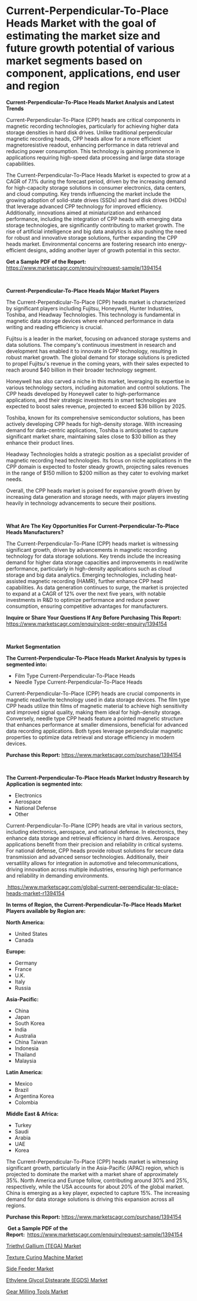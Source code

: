<p><h1>Current-Perpendicular-To-Place Heads Market with the goal of estimating the market size and future growth potential of various market segments based on component, applications, end user and region</h1></p><p><strong>Current-Perpendicular-To-Place Heads Market Analysis and Latest Trends</strong></p>
<p><p>Current-Perpendicular-To-Place (CPP) heads are critical components in magnetic recording technologies, particularly for achieving higher data storage densities in hard disk drives. Unlike traditional perpendicular magnetic recording heads, CPP heads allow for a more efficient magnetoresistive readout, enhancing performance in data retrieval and reducing power consumption. This technology is gaining prominence in applications requiring high-speed data processing and large data storage capabilities.</p><p>The Current-Perpendicular-To-Place Heads Market is expected to grow at a CAGR of 7.1% during the forecast period, driven by the increasing demand for high-capacity storage solutions in consumer electronics, data centers, and cloud computing. Key trends influencing the market include the growing adoption of solid-state drives (SSDs) and hard disk drives (HDDs) that leverage advanced CPP technology for improved efficiency. Additionally, innovations aimed at miniaturization and enhanced performance, including the integration of CPP heads with emerging data storage technologies, are significantly contributing to market growth. The rise of artificial intelligence and big data analytics is also pushing the need for robust and innovative storage solutions, further expanding the CPP heads market. Environmental concerns are fostering research into energy-efficient designs, adding another layer of growth potential in this sector.</p></p>
<p><strong>Get a Sample PDF of the Report:&nbsp;</strong> <a href="https://www.marketscagr.com/enquiry/request-sample/1394154">https://www.marketscagr.com/enquiry/request-sample/1394154</a></p>
<p>&nbsp;</p>
<p><strong>Current-Perpendicular-To-Place Heads Major Market Players</strong></p>
<p><p>The Current-Perpendicular-To-Place (CPP) heads market is characterized by significant players including Fujitsu, Honeywell, Hunter Industries, Toshiba, and Headway Technologies. This technology is fundamental in magnetic data storage devices where enhanced performance in data writing and reading efficiency is crucial.</p><p>Fujitsu is a leader in the market, focusing on advanced storage systems and data solutions. The company's continuous investment in research and development has enabled it to innovate in CPP technology, resulting in robust market growth. The global demand for storage solutions is predicted to propel Fujitsu's revenue in the coming years, with their sales expected to reach around $40 billion in their broader technology segment.</p><p>Honeywell has also carved a niche in this market, leveraging its expertise in various technology sectors, including automation and control solutions. The CPP heads developed by Honeywell cater to high-performance applications, and their strategic investments in smart technologies are expected to boost sales revenue, projected to exceed $36 billion by 2025.</p><p>Toshiba, known for its comprehensive semiconductor solutions, has been actively developing CPP heads for high-density storage. With increasing demand for data-centric applications, Toshiba is anticipated to capture significant market share, maintaining sales close to $30 billion as they enhance their product lines.</p><p>Headway Technologies holds a strategic position as a specialist provider of magnetic recording head technologies. Its focus on niche applications in the CPP domain is expected to foster steady growth, projecting sales revenues in the range of $150 million to $200 million as they cater to evolving market needs.</p><p>Overall, the CPP heads market is poised for expansive growth driven by increasing data generation and storage needs, with major players investing heavily in technology advancements to secure their positions.</p></p>
<p>&nbsp;</p>
<p><strong>What Are The Key Opportunities For Current-Perpendicular-To-Place Heads Manufacturers?</strong></p>
<p><p>The Current-Perpendicular-To-Plane (CPP) heads market is witnessing significant growth, driven by advancements in magnetic recording technology for data storage solutions. Key trends include the increasing demand for higher data storage capacities and improvements in read/write performance, particularly in high-density applications such as cloud storage and big data analytics. Emerging technologies, including heat-assisted magnetic recording (HAMR), further enhance CPP head capabilities. As data generation continues to surge, the market is projected to expand at a CAGR of 12% over the next five years, with notable investments in R&D to optimize performance and reduce power consumption, ensuring competitive advantages for manufacturers.</p></p>
<p><strong>Inquire or Share Your Questions If Any Before Purchasing This Report:</strong> <a href="https://www.marketscagr.com/enquiry/pre-order-enquiry/1394154">https://www.marketscagr.com/enquiry/pre-order-enquiry/1394154</a></p>
<p>&nbsp;</p>
<p><strong>Market Segmentation</strong></p>
<p><strong>The Current-Perpendicular-To-Place Heads Market Analysis by types is segmented into:</strong></p>
<p><ul><li>Film Type Current-Perpendicular-To-Place Heads</li><li>Needle Type Current-Perpendicular-To-Place Heads</li></ul></p>
<p><p>Current-Perpendicular-To-Place (CPP) heads are crucial components in magnetic read/write technology used in data storage devices. The film type CPP heads utilize thin films of magnetic material to achieve high sensitivity and improved signal quality, making them ideal for high-density storage. Conversely, needle type CPP heads feature a pointed magnetic structure that enhances performance at smaller dimensions, beneficial for advanced data recording applications. Both types leverage perpendicular magnetic properties to optimize data retrieval and storage efficiency in modern devices.</p></p>
<p><strong>Purchase this Report:&nbsp;</strong><a href="https://www.marketscagr.com/purchase/1394154">https://www.marketscagr.com/purchase/1394154</a></p>
<p>&nbsp;</p>
<p><strong>The Current-Perpendicular-To-Place Heads Market Industry Research by Application is segmented into:</strong></p>
<p><ul><li>Electronics</li><li>Aerospace</li><li>National Defense</li><li>Other</li></ul></p>
<p><p>Current-Perpendicular-To-Plane (CPP) heads are vital in various sectors, including electronics, aerospace, and national defense. In electronics, they enhance data storage and retrieval efficiency in hard drives. Aerospace applications benefit from their precision and reliability in critical systems. For national defense, CPP heads provide robust solutions for secure data transmission and advanced sensor technologies. Additionally, their versatility allows for integration in automotive and telecommunications, driving innovation across multiple industries, ensuring high performance and reliability in demanding environments.</p></p>
<p><a href="https://www.marketscagr.com/global-current-perpendicular-to-place-heads-market-r1394154">&nbsp;https://www.marketscagr.com/global-current-perpendicular-to-place-heads-market-r1394154</a></p>
<p><strong>In terms of Region, the Current-Perpendicular-To-Place Heads Market Players available by Region are:</strong></p>
<p>
    <p> <strong> North America: </strong>
        <ul>
            <li>United States</li>
            <li>Canada</li>
        </ul>
        </p> 
    <p> <strong> Europe: </strong>
        <ul>
            <li>Germany</li>
            <li>France</li>
            <li>U.K.</li>
            <li>Italy</li>
            <li>Russia</li>
        </ul>
        </p> 
    <p> <strong> Asia-Pacific: </strong>
        <ul>
            <li>China</li>
            <li>Japan</li>
            <li>South Korea</li>
            <li>India</li>
            <li>Australia</li>
            <li>China Taiwan</li>
            <li>Indonesia</li>
            <li>Thailand</li>
            <li>Malaysia</li>
        </ul>
        </p> 
    <p> <strong> Latin America: </strong>
        <ul>
            <li>Mexico</li>
            <li>Brazil</li>
            <li>Argentina Korea</li>
            <li>Colombia</li>
        </ul>
        </p> 
    <p> <strong> Middle East & Africa: </strong>
        <ul>
            <li>Turkey</li>
            <li>Saudi</li>
            <li>Arabia</li>
            <li>UAE</li>
            <li>Korea</li>
        </ul>
    </p>
    </p>
<p><p>The Current-Perpendicular-To-Place (CPP) heads market is witnessing significant growth, particularly in the Asia-Pacific (APAC) region, which is projected to dominate the market with a market share of approximately 35%. North America and Europe follow, contributing around 30% and 25%, respectively, while the USA accounts for about 20% of the global market. China is emerging as a key player, expected to capture 15%. The increasing demand for data storage solutions is driving this expansion across all regions.</p></p>
<p><strong>Purchase this Report: </strong><a href="https://www.marketscagr.com/purchase/1394154">https://www.marketscagr.com/purchase/1394154</a></p>
<p>&nbsp;<strong>Get a Sample PDF of the Report:&nbsp;&nbsp;</strong><a href="https://www.marketscagr.com/enquiry/request-sample/1394154">https://www.marketscagr.com/enquiry/request-sample/1394154</a></p>
<p><strong></strong></p>
<p><p><a href="https://issuu.com/reportprime-2/docs/triethyl-gallium-tega-market-size-2_dcca6ad86f988d">Triethyl Gallium (TEGA) Market</a></p><p><a href="https://www.linkedin.com/pulse/texture-curing-machine-market-size-type-low-powerhigh-5v2xc?trackingId=O7Ch%2FpoKRpOwgLpO%2FdNKtg%3D%3D">Texture Curing Machine Market</a></p><p><a href="https://www.linkedin.com/pulse/side-feeder-market-share-new-trends-analysis-its-type-application-svg6c?trackingId=RsDaTYMIQ%2FS4S8DHEmKfSg%3D%3D">Side Feeder Market</a></p><p><a href="https://issuu.com/reportprime-2/docs/ethylene-glycol-distearate-egds-mar_90578c7e0ad9a5">Ethylene Glycol Distearate (EGDS) Market</a></p><p><a href="https://www.linkedin.com/pulse/comprehensive-analysis-global-gear-milling-tools-market-growth-olmwf?trackingId=3um6wRk6QtWR5CPYnEZnIA%3D%3D">Gear Milling Tools Market</a></p></p>